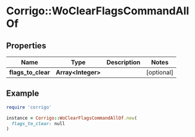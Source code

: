 # Corrigo::WoClearFlagsCommandAllOf

## Properties

| Name | Type | Description | Notes |
| ---- | ---- | ----------- | ----- |
| **flags_to_clear** | **Array&lt;Integer&gt;** |  | [optional] |

## Example

```ruby
require 'corrigo'

instance = Corrigo::WoClearFlagsCommandAllOf.new(
  flags_to_clear: null
)
```

